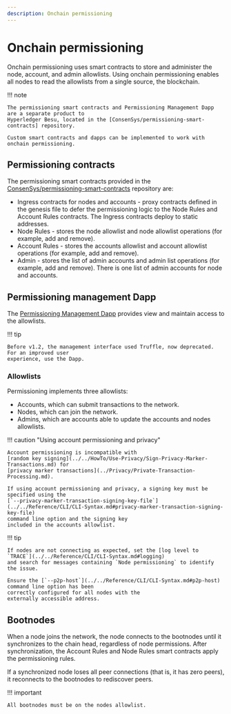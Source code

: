 ```yaml
---
description: Onchain permissioning
---
```


# Onchain permissioning

Onchain permissioning uses smart contracts to store and administer the node, account, and admin
allowlists. Using onchain permissioning enables all nodes to read the allowlists from a single
source, the blockchain.

!!! note

    The permissioning smart contracts and Permissioning Management Dapp are a separate product to
    Hyperledger Besu, located in the [ConsenSys/permissioning-smart-contracts] repository.

    Custom smart contracts and dapps can be implemented to work with onchain permissioning.

## Permissioning contracts

The permissioning smart contracts provided in the [ConsenSys/permissioning-smart-contracts]
repository are:

* Ingress contracts for nodes and accounts - proxy contracts defined in the genesis file to defer
  the permissioning logic to the Node Rules and Account Rules contracts. The Ingress contracts deploy
  to static addresses.
* Node Rules - stores the node allowlist and node allowlist operations (for example, add and
  remove).
* Account Rules - stores the accounts allowlist and account allowlist operations (for example, add
  and remove).
* Admin - stores the list of admin accounts and admin list operations (for example, add and
  remove). There is one list of admin accounts for node and accounts.

## Permissioning management Dapp

The [Permissioning Management Dapp] provides view and maintain access to the allowlists.

!!! tip

    Before v1.2, the management interface used Truffle, now deprecated. For an improved user
    experience, use the Dapp.

### Allowlists

Permissioning implements three allowlists:

* Accounts, which can submit transactions to the network.
* Nodes, which can join the network.
* Admins, which are accounts able to update the accounts and nodes allowlists.

!!! caution "Using account permissioning and privacy"

    Account permissioning is incompatible with
    [random key signing](../../HowTo/Use-Privacy/Sign-Privacy-Marker-Transactions.md) for
    [privacy marker transactions](../Privacy/Private-Transaction-Processing.md).

    If using account permissioning and privacy, a signing key must be specified using the
    [`--privacy-marker-transaction-signing-key-file`](../../Reference/CLI/CLI-Syntax.md#privacy-marker-transaction-signing-key-file)
    command line option and the signing key
    included in the accounts allowlist.

!!! tip

    If nodes are not connecting as expected, set the [log level to `TRACE`](../../Reference/CLI/CLI-Syntax.md#logging)
    and search for messages containing `Node permissioning` to identify the issue. 
    
    Ensure the [`--p2p-host`](../../Reference/CLI/CLI-Syntax.md#p2p-host) command line option has been
    correctly configured for all nodes with the 
    externally accessible address.   

## Bootnodes

When a node joins the network, the node connects to the bootnodes until it synchronizes to
the chain head, regardless of node permissions. After synchronization, the Account Rules and Node
Rules smart contracts apply the permissioning rules.

If a synchronized node loses all peer connections (that is, it has zero peers), it reconnects to the
bootnodes to rediscover peers.

!!! important

    All bootnodes must be on the nodes allowlist.

<!-- Links -->
[ConsenSys/permissioning-smart-contracts]: https://github.com/ConsenSys/permissioning-smart-contracts
[Permissioning Management Dapp]: ../../Tutorials/Permissioning/Getting-Started-Onchain-Permissioning.md
[`--privacy-marker-transaction-signing-key-file`]: ../../Reference/CLI/CLI-Syntax.md#privacy-marker-transaction-signing-key-file
